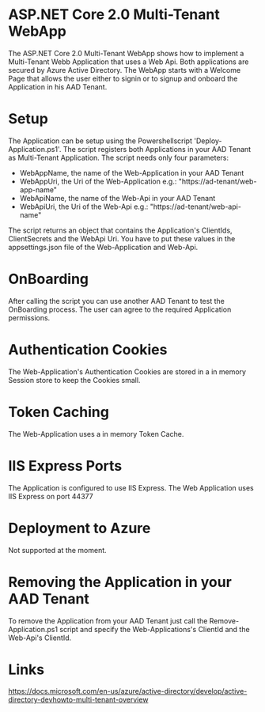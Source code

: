 # ASP.NET Core 2.0 Multi-Tenant WebApp
The ASP.NET Core 2.0 Multi-Tenant WebApp shows how to implement a Multi-Tenant Webb Application that uses a Web Api. 
Both applications are secured by Azure Active Directory.
The WebApp starts with a Welcome Page that allows the user either to signin or to signup and onboard the Application in his AAD Tenant.

# Setup 
The Application can be setup using the Powershellscript 'Deploy-Application.ps1'. The script registers both Applications in your AAD Tenant as Multi-Tenant Application. The script needs only four parameters:
- WebAppName, the name of the Web-Application in your AAD Tenant
- WebAppUri, the Uri of the Web-Application e.g.: "https://ad-tenant/web-app-name"
- WebApiName, the name of the Web-Api in your AAD Tenant
- WebApiUri, the Uri of the Web-Api e.g.: "https://ad-tenant/web-api-name"

The script returns an object that contains the Application's ClientIds, ClientSecrets and the WebApi Uri.
You have to put these values in the appsettings.json file of the Web-Application and Web-Api.

# OnBoarding
After calling the script you can use another AAD Tenant to test the OnBoarding process. 
The user can agree to the required Application permissions.

# Authentication Cookies
The Web-Application's Authentication Cookies are stored in a in memory Session store to keep the Cookies small.

# Token Caching
The Web-Application uses a in memory Token Cache.

# IIS Express Ports
The Application is configured to use IIS Express.
The Web Application uses IIS Express on port 44377

# Deployment to Azure
Not supported at the moment.

# Removing the Application in your AAD Tenant
To remove the Application from your AAD Tenant just call the Remove-Application.ps1 script and specify the Web-Applications's ClientId and the Web-Api's ClientId.

# Links
https://docs.microsoft.com/en-us/azure/active-directory/develop/active-directory-devhowto-multi-tenant-overview